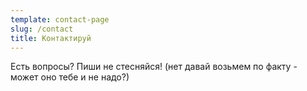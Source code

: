 ```yaml
---
template: contact-page
slug: /contact
title: Контактируй
---
```

Есть вопросы? Пиши не стесняйся! (нет давай возьмем по факту - может оно тебе и не надо?)